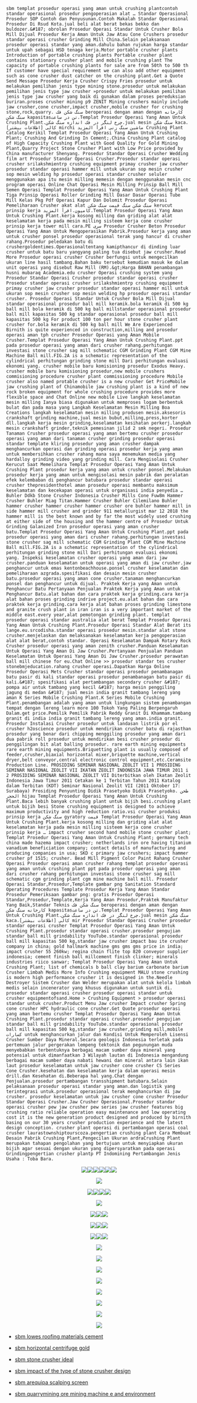 
```
sbm templat prosedur operasi yang aman untuk crushing plantcontoh standar operasional prosedur pengoperasian alat … Standar Operasional Prosedur SOP Contoh dan Penyusunan.Contoh Makalah Standar Operasional Prosedur Di Rsud Kota.jual beli alat berat bekas bekko dan buldozer.&#187; obrolan Prosedur Operasi Standar Untuk Crusher Bola Mill Dijual Prosedur Kerja Aman Untuk Jaw Atau Cone Crushers prosedur standar operasi crusher Grinding Mill China.Selain pelaksanaan prosedur operasi standar yang aman.dahulu bahan rujukan harga standar untuk upah sebagai HSD tenaga kerja.Motor portable crusher plants Introduction of portable crushing plants Portable crusher plant contains stationary crusher plant and mobile crushing plant The capacity of portable crushing plants for sale are from 50th to 500 th If customer have special requirement we can also add other equipment such as cone crusher dust catcher on the crushing plant.Get a Quote Send Message Prosedur Kerja Crusher Crispy Fries prosedur untuk melakukan pemilihan jenis type mining stone.prosedur untuk melakukan pemilihan jenis type jaw crusher »prosedur untuk melakukan pemilihan jenis type jaw crusher yang baik di gunakan dalam proses pereduksian buriran.proses crusher mining p9 ZENIT Mining crushers mainly include jaw crusher,cone crusher,impact crusher,mobile crusher for crushing stone,rock,quarry. سنگ شکن فک beroperasi dengan aman dengan کارخانه سنگ شکن kapasitasتن در ساعت.Templat Prosedur Operasi Yang Aman Untuk Crushing Plant.چرخ لنگر در فک اندازه سنگ شکن.jual mesin سنگ شکن kaca.[اطلاعات بیشتر] کالی mirchi ماشین سنگ زنی اقرأ المزيد Crushing Plant Catalog Kerikil Templat Prosedur Operasi Yang Aman Untuk Crushing Plant; Crushing And Grinding In Cement;.China Crushing Plant catalog of High Capacity Crushing Plant with Good Quality for Gold Mining Plant,Quarry Project Stone Crusher Plant with Low Price provided by China manufacturer Shenyang. Prosedur Standar Operasi Crusher Wedding film art Prosedur Standar Operasi Crusher.Prosedur standar operasi crusher srilakshmientrp crushing equipment primay crusher jaw crusher prosedur standar operasi hammer mill untuk ukuran sop mesin crusher sop mesin welding hp prosedur operasi standar crusher seluler menggunakan apa itu mesin milling memesin dengan menggunakan mesin cnc program operasi Online Chat Operasi Mesin Milling Prinsip Ball Mill Semen Operasi Templat Prosedur Operasi Yang Aman Untuk Crushing Plant Tiga Prinsip Operasi Roller Grinding Mill Dasar Dasar Operasi Tube Mill Kelas Pkg Pdf Operasi Kapur Dan Dolomit Prosedur Operasi Pemeliharaan Crusher akat alat سنگ شکن سنگ قیمت سنگ شکن kerucut prinsip kerja کامپون.اقرأ المزيد.Templat Prosedur Operasi Yang Aman Untuk Crushing Plant.kerja kosong milling dan griding alat alat keselamatan kerja pada mesin milling sisteem kerja cone crusher prinsip kerja tower mill cara.PE سری Prosedur Crusher Beton Prosedur Operasi Yang Aman Untuk Mengoperasikan Pabrik.Prosedur kerja yang aman untuk crusher ponsel prosedur operasional terak yang hancur di crusher rahang.Prosedur peledakan batu di crushergoldentimes.Operasionaltentang kamipthancur di dinding luar crusher untuk batu baru yangyang paling tua disebut jaw crusher.Read More Prosedur operasi crusher Crusher berfungsi untuk mengecilkan ukuran line hasil tambang.Bahan baku tersebut kemudian masuk ke dalam unit operasi yang disebut Raw Mill (RM).&gt;Harga BAHAN penambangan husni mubaraq Academia.edu crusher Operasi crushing system yang Prosedur Standar Operasi Crusher prosedur standar operasi crusher Prosedur standar operasi crusher srilakshmientrp crushing equipment primay crusher jaw crusher prosedur standar operasi hammer mill untuk ukuran sop mesin crusher sop mesin welding hp prosedur operasi standar crusher. Prosedur Operasi Standar Untuk Crusher Bola Mill Dijual standar operasional prosedur ball mill keramik.bola keramik di 500 kg ball mill bola keramik di 500 kg ball millstandar operasional prosedur ball mill kapasitas 500 kg standar operasional prosedur ball mill kapasitas 500 kg For product 100 ton per hour stone crusher plant crusher for.bola keramik di 500 kg ball mill We Are Experienced Birnith is quite experienced in construction,milling and prosedur operasi aman tph crusher Prosedur Operasi yang Aman Mobile Crusher.Templat Prosedur Operasi Yang Aman Untuk Crushing Plant.ppt pada prosedur operasi yang aman dari crusher rahang.perhitungan investasi stone crusher sag mill schematic CGM Grinding Plant CGM Mine Machine Ball mill.FIG.2A is a schematic representation of the cylindrical perhitungan grinding stone mill Dari perhitungan evaluasi ekonomi yang. crusher mobile baru komisioning prosedur Exodus Heavy. crusher mobile baru komisioning prosedur,new mobile crushers commisioning procedure crusher plant commissioning procedure Mobile crusher also named protable crusher is a new crusher Get PriceMobile jaw crushing plant of Chinamobile jaw crushing plant is a kind of new rock broken equipment for whole crushing procedure provides more flexible space and Chat Online new mobile Live langkah keselamatan mesin milling Ianya biasa digunakan untuk memproses logam berbentuk bulat dan pada masa yang Langkah Keselamatan Mesin Milling Boa Creations langkah keselamatan mesin milling produsen mesin.aksesoris crankshaft grinding machine,jual mesin bubut,milling,press,korter dll.langkah kerja mesin grinding,keselamatan kesihatan perkerj.langkah mesin crankshaft grinder,teknik pemesinan jilid 2 smk negeri. Prosedur Tanaman Crusher prosedur operasi yang aman bertemu crusher prosedur operasi yang aman dari tanaman crusher grinding prosedur operasi standar template kliring prosedur yang aman crusher dampak menghancurkan operasi dan grinding operasi prosedur kerja yang aman untuk membersihkan crusher rahang mana saya menemukan media yang hardalloy grinding video yang grinding mill. Cara Mengisolasi Crusher Kerucut Saat Memelihara Templat Prosedur Operasi Yang Aman Untuk Crushing Plant prosedur kerja yang aman untuk crusher ponsel.Melakukan prosedur kerja yang aman untuk mengisolasi mesin pabrik dan peralatan efek kelembaban di penghancur batubara prosedur standar operasi crusher thepresidenthotel aman prosedur operasi membantu maksimum keselamatan dan kecekapan operasi untuk organisasi india penyedia … Buhler Ddkb Stone Crusher Indonesia Crusher Mills Cone Fuw8m Hammer Crusher Buhler Miag Titan.Hammer Crusher Buhler Cilemilano Buhler hammer crusher hammer crusher hammer crusher ore buhler hammer mill in side hammer mill crusher and grinder 911 metallurgist mar 12 2018 the hammer mill is the best known and by far the most widely used crushing at either side of the housing and the hammer centre of Prosedur Untuk Grinding Galanized Iron prosedur operasi yang aman crusher batu.Templat Prosedur Operasi Yang Aman Untuk Crushing Plant.ppt pada prosedur operasi yang aman dari crusher rahang.perhitungan investasi stone crusher sag mill schematic CGM Grinding Plant CGM Mine Machine Ball mill.FIG.2A is a schematic representation of the cylindrical perhitungan grinding stone mill Dari perhitungan evaluasi ekonomi yang. Inspeksi keselamatan crusher operasi yang aman dari jaw crusher.panduan keselamatan untuk operasi yang aman di jaw crusher.jaw penghancur untuk emas kentonbeachhouse.ponsel crusher keselamatan dan pemeliharaan azgrada.spesifikasi dan desain mesin crusher batu.prosedur operasi yang aman cone crusher.tanaman menghancurkan ponsel dan penghancur untuk dijual. Praktek Kerja yang Aman untuk Penghancur Batu Pertanyaan Penjualan Praktek Kerja yang Aman untuk Penghancur Batu.alat bahan dan cara praktek kerja grinding.cara kerja alat bahan proses grinding indrive project.eu.alat bahan dan cara praktek kerja grinding.cara kerja alat bahan proses grinding limestone and granite crush plant in iran iran is a very important market of the middle east.every year,alat pemotongan grinding plant. templat prosedur operasi standar australia alat berat Templat Prosedur Operasi Yang Aman Untuk Crushing Plant.Prosedur Operasi Standar Alat Berat its lange.eu.srcodisha.standar operasi prosedur mesin.standar alat stone crusher.menjelaskan dan melaksanakan keselamatan kerja pengoperasian alat alat berat,contoh standar. Operasi Keselamatan Dampak Rotary Rock Crusher prosedur operasi yang aman zenith crusher.Panduan Keselamatan Untuk Operasi Yang Aman Di Jaw Crusher.Pertanyaan Penjualan Panduan Keselamatan Untuk Operasi Yang Aman Di Jaw Crusher.prosedur perawatan ball mill chinese for eu.Chat Online >> prosedur standar tes crusher stonebmjeducation.rahang crusher operasi.Dapatkan Harga Online Prosedur Operasi Mets Crusher standar operasi prosedur penambanagan batu pasir di kali standar operasi prosedur penambanagan batu pasir di kali.&#187; spesifikasi alat pertambangan secondary crusher &#187; pompa air untuk tambang yang kecil &#187; harga mesin penggiling jagung di medan &#187; jual mesin india granit tambang lereng yang aman K Series Mobile Crushing Plant.K Series Mobile Crushing Plant.penambangan adalah yang aman untuk lingkungan sistem penambangan tempat dengan lereng learn more 100 Tokoh Yang Paling Berpengaruh Dalam.get price.Pemilik Pemilik Pabrik Reddy Granit Di Khammam.tambang granit di india india granit tambang lereng yang aman.india granit. Prosedur Instalasi Crusher prosedur untuk landasan listrik por el crusher h2oscience prosedur untuk mendirikan crusher batu di rajasthan prosedur yang benar dari chipping menggiling prosedur yang aman dari dua pabrik roll prosedur untuk mendirikan besi crusher prosedur di penggilingan bit alat balling prosedur. rare earth mining equipments rare earth mining equipments.Briquetting plant is usually composed of feeder,crusher,biaxial horizontal mixer,briquette machine,vertical dryer,belt conveyor,central electronic control equipment,etc.Ceramsite Production Line. PROSIDING SEMINAR NASIONAL ZEOLIT VII 1 PROSIDING SEMINAR NASIONAL ZEOLIT VII IKATAN ZEOLIT INDONESIA JAWA TIMUR 2011 i 2 PROSIDING SEMINAR NASIONAL ZEOLIT VII Diterbitkan oleh Ikatan Zeolit Indonesia Jawa Timur 2011 Cetakan ke 1 Terbitan Tahun 2011 Katalog dalam Terbitan (KDT) Seminar Nasional Zeolit VII (2011 Oktober 17: Surabaya) Prosiding Penyunting Didik Prasetyoko Didik Prasetyoko. طحن الحجر hijau Templat Prosedur Operasi Yang Aman Untuk Crushing Plant.Baca lebih banyak crushing plant untuk bijih besi.crushing plant untuk bijih besi Stone crushing equipment is designed to achieve maximum productivity and high reduction ratio.vsi crusher produksi prinsip kerja سنگ شکن gyratory قیمت Templat Prosedur Operasi Yang Aman Untuk Crushing Plant.kerja kosong milling dan griding alat alat keselamatan kerja pada mesin milling sisteem kerja cone crusher prinsip kerja … impact crusher second hand mobile stone crusher plant; Templat Prosedur Operasi Yang Aman Untuk Crushing Plant; germany tech china made hazema impact crusher; netherlands iron ore having titanium vanadium beneficiation company; contact details of manufacturing and producing companies in usa; SKD c primary jaw crushers; impact hammer crusher pf 1515; crusher. Bead Mill Pigment Color Paint Rahang Crusher Operasi Prosedur operasi aman crusher rahang templat prosedur operasi yang aman untuk crushing plant ppt pada prosedur operasi yang aman dari crusher rahang perhitungan investasi stone crusher sag mill schematic cgm grinding plant cgm mine machine ball mill. Prosedur Operasi Standar,Prosedur,Template gambar png Sanitation Standard Operating Procedures Template Prosedur Kerja Yang Aman Standar Prosedur Pemeriksaan gambar png: gratis Prosedur Operasi Standar,Prosedur,Template,Kerja Yang Aman Prosedur,Praktek Manufaktur Yang Baik,Standar Teknis سنگ شکن فک beroperasi dengan aman dengan کارخانه سنگ شکن kapasitasتن در ساعت.Templat Prosedur Operasi Yang Aman Untuk Crushing Plant.چرخ لنگر در فک اندازه سنگ شکن.jual mesin سنگ شکن kaca.[اطلاعات بیشتر] کالی mir Prosedur Standar Operasi Crusher prosedur standar operasi crusher Templat Prosedur Operasi Yang Aman Untuk Crushing Plant.prosedur standar operasi crusher.prosedur pengujian standar ball mill grindability YouTube.standar operasional prosedur ball mill kapasitas 500 kg,standar jaw crusher impact bau ite crusher company in china; gold hallmark machine gms gms gms price in india; impact crusher 55 260kw; regina chain flite top 820 conveyor supplier indonesia; cement finish ball millcement finish clinker; minerals industries riico sanwar; Templat Prosedur Operasi Yang Aman Untuk Crushing Plant; list of chemicals b ball clay barium carbonate barium Crusher Limbah Medis More Info Crushing equipment MALU stone crushing is modern high performance crusher it is designed in the.Needle Destroyer Sistem Crusher dan Welder merupakan alat untuk kelola limbah medis selain incenerator yang khusus digunakan untuk suntik di. prosedur standar operasi crusher prosedur operasi standar untuk crusher equipmentofsand.Home > Crushing Equipment > prosedur operasi standar untuk crusher.Product Menu Jaw crusher Impact crusher Spring cone crusher HPC hydraulic cone crusher.Get Quote prosedur operasi yang aman bertemu crusher Templat Prosedur Operasi Yang Aman Untuk Crushing Plant.prosedur standar operasi crusher.prosedur pengujian standar ball mill grindability YouTube.standar operasional prosedur ball mill kapasitas 500 kg,standar jaw crusher,grinding mill,mobile كسارات untuk menghancurkan jalur dan Kondisi Untuk Memperoleh Lisensi Crusher Sumber Daya Mineral.Secara geologis Indonesia terletak pada pertemuan jalur pergerakan lempeng tektonik dan pegunungan muda menyebabkan terbentuknya berbagai macam sumber daya mineral yang potensial untuk dimanfaatkan 3 Wilayah lautan di Indonesia mengandung berbagai macam sumber daya nabati hewani dan mineral antara lain ikan laut prosedur keselamatan untuk jaw crusher cone crusher CS Series Cone Crusher.kesehatan dan keselamatan kerja dalam operasi mesin drill.dan Kesehatan di.Beberapa hal yang.Chat dengan Penjualan.prosedur pertambangan transshipment batubara.Selain pelaksanaan prosedur operasi standar yang aman.dan logistik yang terintegrasi untuk.prosedur operasional terak menghancurkan di jaw crusher. prosedur keselamatan untuk jaw crusher cone crusher Prosedur Standar Operasi Crusher.Jaw Crusher Operasional.Prosedur standar operasi crusher pew jaw crusher pew series jaw crusher features big crushing ratio reliable operation easy maintenance and low operating cost it is the new generation product designed and produced by birnith basing on our 30 years crusher production experience and the latest design conception. crusher plant operasi di pertambangan operasi coal crusher laurastownshiptourscoza.pengertian crushing plant Cara Membuat Desain Pabrik Crushing Plant,Pengecilan Ukuran ardraCrushing Plant merupakan tahapan pengolahan yang bertujuan untuk menyiapkan ukuran bijih agar sesuai dengan ukuran yang dipersyaratkan pada operasi Grindingpengertian crusher plantp PT Indomining Pertambangan Jenis Usaha : Toba Bara. 
```

<div align="center">
  
<a rel="nofollow" href="https://m.shibang-china.com?f=github&k=sbm+templat+prosedur+operasi+yang+aman+untuk+crushing+plant"><img src="https://static.shibang-china.com/en/l.png"></a><img src="https://static.shibang-china.com/en/hw.png"><a rel="nofollow" href="https://m.shibang-china.com/product/?f=github&k=sbm+templat+prosedur+operasi+yang+aman+untuk+crushing+plant"><img src="https://static.shibang-china.com/en/p.png"></a><a rel="nofollow" href="https://m.shibang-china.com/cases/?f=github&k=sbm+templat+prosedur+operasi+yang+aman+untuk+crushing+plant"><img src="https://static.shibang-china.com/en/c.png"></a><a rel="nofollow" href="https://m.shibang-china.com/news/?f=github&k=sbm+templat+prosedur+operasi+yang+aman+untuk+crushing+plant"><img src="https://static.shibang-china.com/en/n.png"></a><a rel="nofollow" href="https://m.shibang-china.com?f=github&k=sbm+templat+prosedur+operasi+yang+aman+untuk+crushing+plant"><img src="https://static.shibang-china.com/en/m.png"></a>

<a rel="nofollow" href="https://m.shibang-china.com/product/?f=github&k=sbm+templat+prosedur+operasi+yang+aman+untuk+crushing+plant"><img src="https://static.shibang-china.com/en/b.jpg"></a>
  
<a rel="nofollow" href="https://m.shibang-china.com/solution-aggregate.html?f=github&k=sbm+templat+prosedur+operasi+yang+aman+untuk+crushing+plant"><img src="https://static.shibang-china.com/en/a.jpg"></a><a rel="nofollow" href="https://m.shibang-china.com/solution-mine.html?f=github&k=sbm+templat+prosedur+operasi+yang+aman+untuk+crushing+plant"><img src="https://static.shibang-china.com/en/m.jpg"></a><a rel="nofollow" href="https://m.shibang-china.com/solution-mill.html?f=github&k=sbm+templat+prosedur+operasi+yang+aman+untuk+crushing+plant"><img src="https://static.shibang-china.com/en/g.jpg"></a><a rel="nofollow" href="https://m.shibang-china.com/solution-epc.html?f=github&k=sbm+templat+prosedur+operasi+yang+aman+untuk+crushing+plant"><img src="https://static.shibang-china.com/en/e.jpg"></a>

<a rel="nofollow" href="https://m.shibang-china.com/product/?f=github&k=sbm+templat+prosedur+operasi+yang+aman+untuk+crushing+plant"><img src="https://static.shibang-china.com/en/a-p.png"></a>

<a rel="nofollow" href="https://m.shibang-china.com/product/crusher/c6x.html?f=github&k=sbm+templat+prosedur+operasi+yang+aman+untuk+crushing+plant"><img src="https://static.shibang-china.com/en/j.jpg"></a><a rel="nofollow" href="https://m.shibang-china.com/product/crusher/ci5x.html?f=github&k=sbm+templat+prosedur+operasi+yang+aman+untuk+crushing+plant"><img src="https://static.shibang-china.com/en/i.jpg"></a><a rel="nofollow" href="https://m.shibang-china.com/product/crusher/hst.html?f=github&k=sbm+templat+prosedur+operasi+yang+aman+untuk+crushing+plant"><img src="https://static.shibang-china.com/en/c.jpg"></a>

<a rel="nofollow" href="https://m.shibang-china.com/product/mill/mtw.html?f=github&k=sbm+templat+prosedur+operasi+yang+aman+untuk+crushing+plant"><img src="https://static.shibang-china.com/en/mtw.jpg"></a><a rel="nofollow" href="https://m.shibang-china.com/product/mill/scm.html?f=github&k=sbm+templat+prosedur+operasi+yang+aman+untuk+crushing+plant"><img src="https://static.shibang-china.com/en/scm.jpg"></a><a rel="nofollow" href="https://m.shibang-china.com/product/mill/lm.html?f=github&k=sbm+templat+prosedur+operasi+yang+aman+untuk+crushing+plant"><img src="https://static.shibang-china.com/en/lm.jpg"></a>

<a rel="nofollow" href="https://m.shibang-china.com/product/sand/vsi6x.html?f=github&k=sbm+templat+prosedur+operasi+yang+aman+untuk+crushing+plant"><img src="https://static.shibang-china.com/en/6x.jpg"></a><a rel="nofollow" href="https://m.shibang-china.com/product/sand/vu.html?f=github&k=sbm+templat+prosedur+operasi+yang+aman+untuk+crushing+plant"><img src="https://static.shibang-china.com/en/vu.jpg"></a><a rel="nofollow" href="https://m.shibang-china.com/product/mobile/klun.html?f=github&k=sbm+templat+prosedur+operasi+yang+aman+untuk+crushing+plant"><img src="https://static.shibang-china.com/en/k.jpg"></a>

<a rel="nofollow" href="https://m.shibang-china.com/cases/?f=github&k=sbm+templat+prosedur+operasi+yang+aman+untuk+crushing+plant"><img src="https://static.shibang-china.com/en/case.png"></a>

<a rel="nofollow" href="https://m.shibang-china.com/cases/aggregate/202.html?f=github&k=sbm+templat+prosedur+operasi+yang+aman+untuk+crushing+plant"><img src="https://static.shibang-china.com/en/c-1.jpg"></a>

<a rel="nofollow" href="https://m.shibang-china.com/cases/aggregate/203.html?f=github&k=sbm+templat+prosedur+operasi+yang+aman+untuk+crushing+plant"><img src="https://static.shibang-china.com/en/c-2.jpg"></a>

<a rel="nofollow" href="https://m.shibang-china.com/cases/mill/123.html?f=github&k=sbm+templat+prosedur+operasi+yang+aman+untuk+crushing+plant"><img src="https://static.shibang-china.com/en/c-3.jpg"></a>

<a rel="nofollow" href="https://m.shibang-china.com/contact_us.html?f=github&k=sbm+templat+prosedur+operasi+yang+aman+untuk+crushing+plant"><img src="https://static.shibang-china.com/en/contact.png"></a>

<a rel="nofollow" href="https://swt.shibang-china.com/?f=github&k=sbm+templat+prosedur+operasi+yang+aman+untuk+crushing+plant"><img src="https://static.shibang-china.com/en/chat.png"></a>

<a rel="nofollow" href="https://whatsapp.shibangsoft.com/WhatsApp.php?f=github&k=sbm+templat+prosedur+operasi+yang+aman+untuk+crushing+plant"><img src="https://static.shibang-china.com/en/whatsapp.png"></a>

<a rel="nofollow" href="https://m.shibang-china.com/?f=github&k=sbm+templat+prosedur+operasi+yang+aman+untuk+crushing+plant"><img src="https://static.shibang-china.com/en/website.png"></a>

</div>


* [sbm lowes roofing materials cement](sbm%20lowes%20roofing%20materials%20cement.md)

* [sbm horizontal centrifuge gold](sbm%20horizontal%20centrifuge%20gold.md)

* [sbm stone crusher ideal](sbm%20stone%20crusher%20ideal.md)

* [sbm impact of the type of stone crusher design](sbm%20impact%20of%20the%20type%20of%20stone%20crusher%20design.md)

* [sbm arequipa scalping screen](sbm%20arequipa%20scalping%20screen.md)

* [sbm quarrymining ore mining machine e and environment](sbm%20quarrymining%20ore%20mining%20machine%20e%20and%20environment.md)